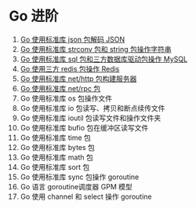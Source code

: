 # Go 进阶
1. [Go 使用标准库 json 包解码 JSON](https://mp.weixin.qq.com/s/OyPlXss8L6zSb0HGIyDBrw)
2. [Go 使用标准库 strconv 包和 string 包操作字符串](https://mp.weixin.qq.com/s/ZULa_S-jSOMHS0-SiFqz4A)
3. [Go 使用标准库 sql 包和三方数据库驱动包操作 MySQL](https://mp.weixin.qq.com/s/JEWaU7DTkNllxK28BKvFUA)
4. [Go 使用三方 redis 包操作 Redis](https://mp.weixin.qq.com/s/7WtGQ2czx22GsCABZPGcHw)
5. [Go 使用标准库 net/http 包构建服务器](https://mp.weixin.qq.com/s/gsv3zW0HQaGMSxH9CtjiFA)
6. [Go 使用标准库 net/rpc 包](https://mp.weixin.qq.com/s/IospmGnkC-y9ddJx_9JGzg)
7. Go 使用标准库 os 包操作文件
8. Go 使用标准库 io 包读写、拷贝和断点续传文件
9. Go 使用标准库 ioutil 包读写文件和操作文件夹
10. Go 使用标准库 bufio 包在缓冲区读写文件
11. Go 使用标准库 time 包
12. Go 使用标准库 bytes 包
13. Go 使用标准库 math 包
14. Go 使用标准库 sort 包
15. Go 使用标准库 sync 包操作 goroutine
16. Go 语言 goroutine调度器 GPM 模型
17. Go 使用 channel 和 select 操作 goroutine
